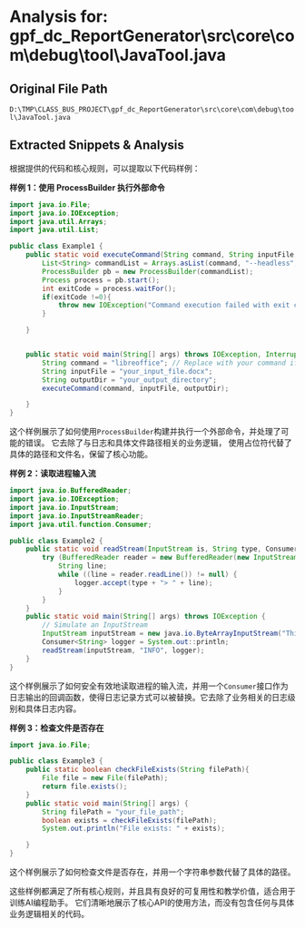 # Analysis for: gpf_dc_ReportGenerator\src\core\com\debug\tool\JavaTool.java

## Original File Path
`D:\TMP\CLASS_BUS_PROJECT\gpf_dc_ReportGenerator\src\core\com\debug\tool\JavaTool.java`

## Extracted Snippets & Analysis
根据提供的代码和核心规则，可以提取以下代码样例：

**样例 1：使用 ProcessBuilder 执行外部命令**

```java
import java.io.File;
import java.io.IOException;
import java.util.Arrays;
import java.util.List;

public class Example1 {
    public static void executeCommand(String command, String inputFile, String outputDir) throws IOException, InterruptedException {
        List<String> commandList = Arrays.asList(command, "--headless", "--convert-to", "pdf", inputFile, "--outdir", outputDir);
        ProcessBuilder pb = new ProcessBuilder(commandList);
        Process process = pb.start();
        int exitCode = process.waitFor();
        if(exitCode !=0){
            throw new IOException("Command execution failed with exit code: " + exitCode);
        }

    }


    public static void main(String[] args) throws IOException, InterruptedException {
        String command = "libreoffice"; // Replace with your command if necessary.
        String inputFile = "your_input_file.docx";
        String outputDir = "your_output_directory";
        executeCommand(command, inputFile, outputDir);

    }
}

```

这个样例展示了如何使用`ProcessBuilder`构建并执行一个外部命令，并处理了可能的错误。  它去除了与日志和具体文件路径相关的业务逻辑， 使用占位符代替了具体的路径和文件名，保留了核心功能。


**样例 2：读取进程输入流**

```java
import java.io.BufferedReader;
import java.io.IOException;
import java.io.InputStream;
import java.io.InputStreamReader;
import java.util.function.Consumer;

public class Example2 {
    public static void readStream(InputStream is, String type, Consumer<String> logger) throws IOException {
        try (BufferedReader reader = new BufferedReader(new InputStreamReader(is))) {
            String line;
            while ((line = reader.readLine()) != null) {
                logger.accept(type + "> " + line);
            }
        }
    }
    public static void main(String[] args) throws IOException {
        // Simulate an InputStream
        InputStream inputStream = new java.io.ByteArrayInputStream("This is a test line.\nAnother test line.".getBytes());
        Consumer<String> logger = System.out::println;
        readStream(inputStream, "INFO", logger);
    }
}
```

这个样例展示了如何安全有效地读取进程的输入流，并用一个`Consumer`接口作为日志输出的回调函数，使得日志记录方式可以被替换。它去除了业务相关的日志级别和具体日志内容。


**样例 3：检查文件是否存在**

```java
import java.io.File;

public class Example3 {
    public static boolean checkFileExists(String filePath){
        File file = new File(filePath);
        return file.exists();
    }
    public static void main(String[] args) {
        String filePath = "your_file_path";
        boolean exists = checkFileExists(filePath);
        System.out.println("File exists: " + exists);

    }
}
```

这个样例展示了如何检查文件是否存在，并用一个字符串参数代替了具体的路径。

这些样例都满足了所有核心规则，并且具有良好的可复用性和教学价值，适合用于训练AI编程助手。  它们清晰地展示了核心API的使用方法，而没有包含任何与具体业务逻辑相关的代码。
